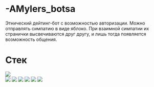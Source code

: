 # -AMylers_botsa
Этнический дейтинг-бот с возможностью авторизации. Можно отправлять симпатию в виде яблоко. При взаимной симпатии их странички высвечиваются друг другу, и лишь тогда появляется возможность общения.

# Стек
<img src="https://capsule-render.vercel.app/api?type=venom&height=200&color=gradient&text=selfProgressive&fontColor=082567&fontAlign=50&section=header&animation=fadeIn&stroke=FBCEB1"/>
<div>
  <img src="https://img.shields.io/badge/Python-FFD43B?style=for-the-badge&logo=python&logoColor=blue" />
  <img src="https://img.shields.io/badge/redis-%23DD0031.svg?&style=for-the-badge&logo=redis&logoColor=white" />
  <img src="https://img.shields.io/badge/PostgreSQL-316192?style=for-the-badge&logo=postgresql&logoColor=white">
  <img src="https://img.shields.io/badge/Figma-F24E1E?style=for-the-badge&logo=figma&logoColor=white" />
  <img src="https://img.shields.io/badge/CSS3-1572B6?style=for-the-badge&logo=css3&logoColor=white" />
  <img src="https://img.shields.io/badge/Docker-2CA5E0?style=for-the-badge&logo=docker&logoColor=white" />


<div/>
